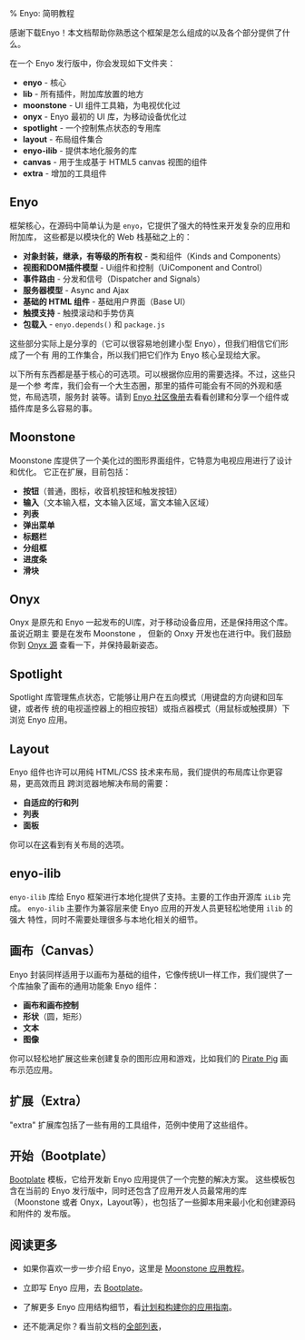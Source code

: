 % Enyo: 简明教程

感谢下载Enyo！本文档帮助你熟悉这个框架是怎么组成的以及各个部分提供了什么。

在一个 Enyo 发行版中，你会发现如下文件夹：

* **enyo** - 核心
* **lib** - 所有插件，附加库放置的地方
* **moonstone** - UI 组件工具箱，为电视优化过
* **onyx** - Enyo 最初的 UI 库，为移动设备优化过
* **spotlight** - 一个控制焦点状态的专用库
* **layout** - 布局组件集合
* **enyo-ilib** - 提供本地化服务的库
* **canvas** - 用于生成基于 HTML5 canvas 视图的组件
* **extra** - 增加的工具组件

## Enyo

框架核心，在源码中简单认为是 `enyo`，它提供了强大的特性来开发复杂的应用和附加库，
这些都是以模块化的 Web 栈基础之上的：

* **对象封装，继承，有等级的所有权** - 类和组件（Kinds and Components）
* **视图和DOM插件模型** - Ui组件和控制（UiComponent and Control）
* **事件路由** - 分发和信号（Dispatcher and Signals）
* **服务器模型** - Async and Ajax
* **基础的 HTML 组件** - 基础用户界面（Base UI）
* **触摸支持** - 触摸滚动和手势仿真
* **包载入** - `enyo.depends()` 和 `package.js`

这些部分实际上是分享的（它可以很容易地创建小型 Enyo），但我们相信它们形成了一个有
用的工作集合，所以我们把它们作为 Enyo 核心呈现给大家。

以下所有东西都是基于核心的可选项。可以根据你应用的需要选择。不过，这些只是一个参
考库，我们会有一个大生态圈，那里的插件可能会有不同的外观和感觉，布局选项，服务封
装等。请到 [Enyo 社区像册](http://enyojs.com/gallery)去看看创建和分享一个组件或
插件库是多么容易的事。

## Moonstone

Moonstone 库提供了一个美化过的图形界面组件，它特意为电视应用进行了设计和优化。
它正在扩展，目前包括：

* **按钮**（普通，图标，收音机按钮和触发按钮）
* **输入**（文本输入框，文本输入区域，富文本输入区域）
* **列表**
* **弹出菜单**
* **标题栏**
* **分组框**
* **进度条**
* **滑块**

## Onyx

Onyx 是原先和 Enyo 一起发布的UI库，对于移动设备应用，还是保持用这个库。虽说近期主
要是在发布 Moonstone ， 但新的 Onxy 开发也在进行中。我们鼓励你到
[Onyx 源](https://github.com/enyojs/onyx) 查看一下，并保持最新姿态。

## Spotlight

Spotlight 库管理焦点状态，它能够让用户在五向模式（用键盘的方向键和回车键，或者传
统的电视遥控器上的相应按钮）或指点器模式（用鼠标或触摸屏）下浏览 Enyo 应用。

## Layout

Enyo 组件也许可以用纯 HTML/CSS 技术来布局，我们提供的布局库让你更容易，更高效而且
跨浏览器地解决布局的需要：

* **自适应的行和列**
* **列表**
* **面板**

你可以在[这](https://github.com/enyojs/layout)看到有关布局的选项。

## enyo-ilib

`enyo-ilib` 库给 Enyo 框架进行本地化提供了支持。主要的工作由开源库 `iLib` 完成。
`enyo-ilib` 主要作为兼容层来使 Enyo 应用的开发人员更轻松地使用 `ilib` 的强大
特性，同时不需要处理很多与本地化相关的细节。

## 画布（Canvas）

Enyo 封装同样适用于以画布为基础的组件，它像传统UI一样工作，我们提供了一个库抽象了画布的通用功能象 Enyo 组件：

* **画布和画布控制**
* **形状**（圆，矩形）
* **文本**
* **图像**

你可以轻松地扩展这些来创建复杂的图形应用和游戏，比如我们的
[Pirate Pig](http://enyojs.com/samples/piratepig) 画布示范应用。

## 扩展（Extra）

"extra" 扩展库包括了一些有用的工具组件，范例中使用了这些组件。

## 开始（Bootplate）

[Bootplate](bootplate.html) 模板，它给开发新 Enyo 应用提供了一个完整的解决方案。
这些模板包含在当前的 Enyo 发行版中，同时还包含了应用开发人员最常用的库
（Moonstone 或者 Onyx，Layout等），也包括了一些脚本用来最小化和创建源码和附件的
发布版。

## 阅读更多

* 如果你喜欢一步一步介绍 Enyo，这里是 [Moonstone 应用教程](moonstone-app-tutorial.md)。

* 立即写 Enyo 应用，去 [Bootplate](bootplate.md)。

* 了解更多 Enyo 应用结构细节，看[计划和构建你的应用指南](planning-and-structuring-your-app.md)。

* 还不能满足你？看当前文档的[全部列表](../index.md)，
